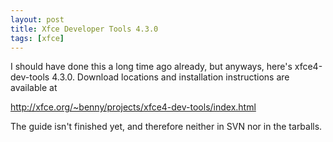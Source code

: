 ```yaml
---
layout: post
title: Xfce Developer Tools 4.3.0
tags: [xfce]
---
```


I should have done this a long time ago already, but anyways, here's xfce4-dev-tools 4.3.0. Download locations and installation instructions are available at

<a href="http://xfce.org/~benny/projects/xfce4-dev-tools/index.html">http://xfce.org/~benny/projects/xfce4-dev-tools/index.html</a>

The guide isn't finished yet, and therefore neither in SVN nor in the tarballs.

